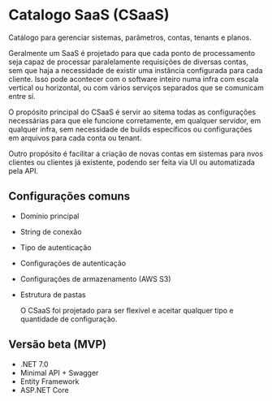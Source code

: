 # Catalogo SaaS (CSaaS)

Catálogo para gerenciar sistemas, parâmetros, contas, tenants e planos.

Geralmente um SaaS é projetado para que cada ponto de processamento seja capaz de processar paralelamente requisições de diversas contas, sem que haja a necessidade de existir uma instância configurada para cada cliente. Isso pode acontecer com o software inteiro numa infra com escala vertical ou horizontal, ou com vários serviços separados que se comunicam entre sí. 

O propósito principal do CSaaS é servir ao sitema todas as configurações necessárias para que ele funcione corretamente, em qualquer servidor, em qualquer infra, sem necessidade de builds específicos ou configurações em arquivos para cada conta ou tenant.

Outro propósito é facilitar a criação de novas contas em sistemas para nvos clientes ou clientes já existente, podendo ser feita via UI ou automatizada pela API.

## Configurações comuns
- Domínio principal
- String de conexão
- Tipo de autenticação
- Configurações de autenticação
- Configurações de armazenamento (AWS S3)
- Estrutura de pastas

  O CSaaS foi projetado para ser flexível e aceitar qualquer tipo e quantidade de configuração.

## Versão beta (MVP)

- .NET 7.0
- Minimal API + Swagger
- Entity Framework
- ASP.NET Core
